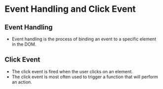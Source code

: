# Event Handling and Click Event

## Event Handling

- Event handling is the process of binding an event to a specific element in the DOM.

## Click Event

- The click event is fired when the user clicks on an element.
- The click event is most often used to trigger a function that will perform an action.

